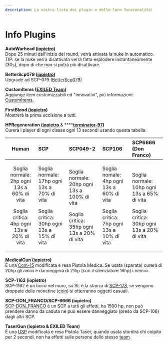 ```yaml
---
description: La nostra lista dei plugin e delle loro funzionalità!
---
```


# Info Plugins

**AutoWarhead \(**[**iopietro**](https://github.com/iopietro)**\)**  
Dopo 25 minuti dall'inizio del round, verrà attivata la nuke in automatico. TIP: se la nuke verrà disattivata verrà fatta esplodere instantaneamente \(30s\), dopo di che non si potrà più disattivare.

**BetterScp079 \(**[**iopietro**](https://github.com/iopietro)**\)**  
Upgrade ad SCP-079 \([BetterScp079](betterscp079.md)\)

**CustomItems \(**[**EXILED Team**](https://github.com/Exiled-Team)**\)**  
Aggiunge item customizzabili ed "innovativi", più informazioni: [CustomItems](customitems.md).

**FirstBlood \(**[**iopietro**](https://github.com/iopietro)**\)**  
Mostrerà la prima uccisione a tutti.

**HPRegeneration \(**[**iopietro** ](https://github.com/iopietro)& ****[**terminator-97**](https://github.com/terminator-97)**\)**  
Curerà i player di ogni classe ogni 13 secondi usando questa tabella:

<table>
  <thead>
    <tr>
      <th style="text-align:center">Human</th>
      <th style="text-align:left"><b>SCP</b>
      </th>
      <th style="text-align:left"><b>SCP049-2</b>
      </th>
      <th style="text-align:left"><b>SCP106</b>
      </th>
      <th style="text-align:left"><b>SCP6666 (Don Franco)</b>
      </th>
    </tr>
  </thead>
  <tbody>
    <tr>
      <td style="text-align:center">
        <p>Soglia normale: 2hp ogni 13s a 60% di vita</p>
        <p>Soglia critica: 4hp ogni 13s a 20% di vita</p>
      </td>
      <td style="text-align:left">
        <p>Soglia normale: 17hp ogni 13s a 70% di vita</p>
        <p>Soglia critica: 30hp ogni 13s a 15% di vita</p>
      </td>
      <td style="text-align:left">
        <p>Soglia normale: 20hp ogni 13s a 100% di vita</p>
        <p>Soglia critica: 35hp ogni 13s a 20% di vita</p>
      </td>
      <td style="text-align:left">
        <p>Soglia nomale: 4hp ogni 13s a 60% di vita</p>
        <p>Soglia critica: 7hp ogni 13s a 10% di vita</p>
      </td>
      <td style="text-align:left">
        <p>Soglia normale: 10hp ogni 13s a 65% di vita</p>
        <p>Soglia critica: 30hp ogni 13s a 20% di vita</p>
      </td>
    </tr>
  </tbody>
</table>

**MedicalGun \(iopietro\)**  
È una [Com-15](../info-gioco/armi.md) modificata e resa Pistola Medica. Se usata \(sparata\) curerà di 20hp gli amici e danneggerà di 21hp \(con il silenziatore 19hp\) i nemici.

**SCP-1162 \(iopietro\)**  
SCP-1162 è un buco nel muro, su SL è la stanza di [SCP-173](../info-gioco/scps.md), se vengono droppate delle monetine \([coin](../info-gioco/)\) si otterranno oggetti casuali.

**SCP-DON\_FRANCO/SCP-6666 \(iopietro\)**  
[SCP-DON\_FRANCO](scpdonfranco.md) è un SCP a tutti gli effetti, ha 1500 hp, non può prendere danno da caduta ne può essere danneggiato \(preso da SCP-106\) dagli altri SCP.

**TaserGun \(iopietro & EXILED Team\)**  
È una [USP](../info-gioco/armi.md) modificata e resa Pistola Taser, quando usata stordirà chi colpito per 2 secondi, non ha effetti sulle persone dello stesso [team](../info-gioco/).

